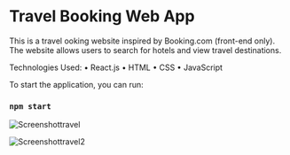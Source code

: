 # Travel Booking Web App

This is a travel ooking website inspired by Booking.com (front-end only). The website allows users to search for hotels and view travel destinations.

Technologies Used:
• React.js
• HTML
• CSS
• JavaScript

To start the application, you can run:

### `npm start`

![Screenshottravel](https://user-images.githubusercontent.com/119309614/222019677-e20d1b98-1a18-4e29-afac-2b7ce28da954.png)


![Screenshottravel2](https://user-images.githubusercontent.com/119309614/222019569-00ccb944-073a-4461-ad8a-d69eda68b645.png)
